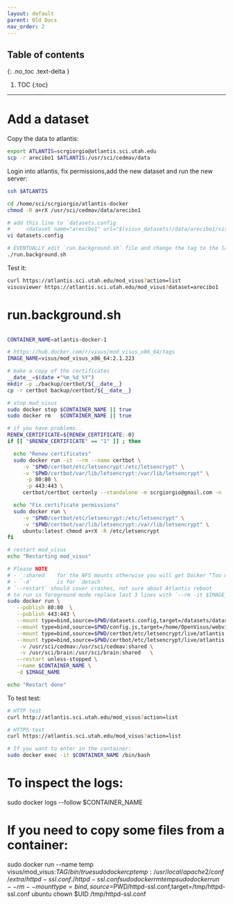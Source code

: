```yaml
---
layout: default
parent: Old Docs
nav_order: 2
---
```


## Table of contents
{: .no_toc .text-delta }

1. TOC
{:toc}

---

# Add a dataset

Copy the data to atlantis:

```bash
export ATLANTIS=scrgiorgio@atlantis.sci.utah.edu
scp -r arecibo1 $ATLANTIS:/usr/sci/cedmav/data
```

Login into atlantis, fix permissions,add the new dataset and run the new server:

```bash
ssh $ATLANTIS

cd /home/sci/scrgiorgio/atlantis-docker
chmod -R a+rX /usr/sci/cedmav/data/arecibo1

# add this line to `datasets.config
#     <dataset name="arecibo1" url="$(visus_datasets)/data/arecibo1/visus.idx" />
vi datasets.config

# EVENTUALLY edit `run.background.sh` file and change the tag to the latest one
./run.background.sh
```

Test it:

```bash
curl https://atlantis.sci.utah.edu/mod_visus?action=list
visusviewer https://atlantis.sci.utah.edu/mod_visus?dataset=arecibo1
```


# run.background.sh

```bash

CONTAINER_NAME=atlantis-docker-1

# https://hub.docker.com/r/visus/mod_visus_x86_64/tags
IMAGE_NAME=visus/mod_visus_x86_64:2.1.223

# make a copy of the certificates
__date__=$(date +"%m_%d_%Y")
mkdir -p ./backup/certbot/${__date__}
cp -r certbot backup/certbot/${__date__}

# stop mod_visus
sudo docker stop $CONTAINER_NAME || true
sudo docker rm   $CONTAINER_NAME || true

# if you have problems..
RENEW_CERTIFICATE=${RENEW_CERTIFICATE:-0}
if [[ "$RENEW_CERTIFICATE" == "1" ]] ; then

  echo "Renew certificates"
  sudo docker run -it --rm --name certbot \
     -v "$PWD/certbot/etc/letsencrypt:/etc/letsencrypt" \
     -v "$PWD/certbot/var/lib/letsencrypt:/var/lib/letsencrypt" \
      -p 80:80 \
      -p 443:443 \
     certbot/certbot certonly --standalone -m scrgiorgio@gmail.com -n --agree-tos -d atlantis.sci.utah.edu 

  echo "Fix certificate permissions"
  sudo docker run \
     -v "$PWD/certbot/etc/letsencrypt:/etc/letsencrypt" \
     -v "$PWD/certbot/var/lib/letsencrypt:/var/lib/letsencrypt" \
     ubuntu:latest chmod a+rX -R /etc/letsencrypt
fi

# restart mod_visus
echo "Restarting mod_visus"

# Please NOTE
# - `:shared`   for the NFS mounts otherwise you will get Docker "Too many levels of symbolic links" error message
# - `-d`        is for `detach`
# `--restart` should cover crashes, not sure about Atlantis reboot
# to run in foreground mode replace last 3 lines with `--rm -it $IMAGE_NAME /bin/bash`
sudo docker run \
   --publish 80:80  \
   --publish 443:443 \
   --mount type=bind,source=$PWD/datasets.config,target=/datasets/datasets.config \
   --mount type=bind,source=$PWD/config.js,target=/home/OpenVisus/webviewer/config.js \
   --mount type=bind,source=$PWD/certbot/etc/letsencrypt/live/atlantis.sci.utah.edu/fullchain.pem,target=/usr/local/apache2/conf/server.crt \
   --mount type=bind,source=$PWD/certbot/etc/letsencrypt/live/atlantis.sci.utah.edu/privkey.pem,target=/usr/local/apache2/conf/server.key \
    -v /usr/sci/cedmav:/usr/sci/cedmav:shared \
    -v /usr/sci/brain:/usr/sci/brain:shared   \
   --restart unless-stopped \
   --name $CONTAINER_NAME \
   -d $IMAGE_NAME

echo "Restart done"
```

To test test:

```bash
# HTTP test
curl http://atlantis.sci.utah.edu/mod_visus?action=list

# HTTPS test
curl https://atlantis.sci.utah.edu/mod_visus?action=list

# If you want to enter in the container:
sudo docker exec -it $CONTAINER_NAME /bin/bash
```

# To inspect the logs:
sudo docker logs --follow $CONTAINER_NAME

# If you need to copy some files from a container:
sudo docker run --name temp visus/mod_visus:$TAG /bin/true
sudo docker cp temp:/usr/local/apache2/conf/extra/httpd-ssl.conf ./httpd-ssl.conf
sudo docker rm temp
sudo docker run --rm --mount type=bind,source=$PWD/httpd-ssl.conf,target=/tmp/httpd-ssl.conf ubuntu chown $UID /tmp/httpd-ssl.conf
```
